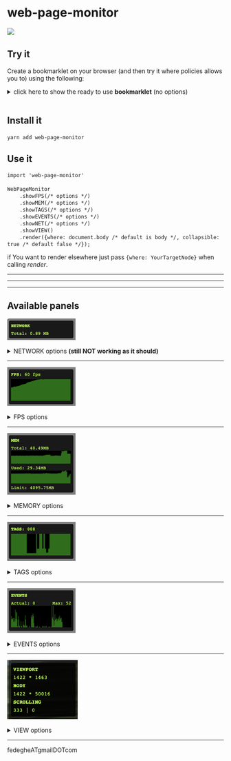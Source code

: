 # web-page-monitor

[![](https://data.jsdelivr.com/v1/package/npm/web-page-monitor/badge)](https://www.jsdelivr.com/package/npm/web-page-monitor)

## Try it

Create a bookmarklet on your browser (and then try it where policies allows you to)  using the following: 

<details>
    <summary>click here to show the ready to use <strong>bookmarklet</strong> (no options)</summary>

<pre>
javascript:void(function(){(function()%20%7B'SecurityPolicyViolationEvent'%20in%20window%20%26%26%20window.addEventListener('securitypolicyviolation'%2Cfunction(e)%7Bswitch(e.type)%7Bcase%20'securitypolicyviolation'%3Aalert('Impossible%20to%20inject%20the%20monitor%20due%20to%20CSP%20(content%20security%20policy)')%3Bbreak%3B%7D%7D)%3Bvar%20url%3D%22https%3A%2F%2Fcdn.jsdelivr.net%2Fnpm%2Fweb-page-monitor%400.0.15%2Fdist%2Findex.js%22%2Cscript%3Ddocument.createElement('script')%3Bscript.onload%3Dfunction()%7Bvar%20already%3Ddocument.querySelectorAll('.monitor-panel%2C.monitor-panel-hidden').length%3Bif(!already)%7BWebPageMonitor.showNET().showFPS().showMEM(%7Bheight%3A30%7D).showTAGS(%7Bfrequency%3A10%7D).showEVENTS(%7Bfrequency%3A10%2Cexclude%3A%5B'onmousemove'%5D%7D).showVIEW().render(%7Bcollapsible%3Atrue%7D)%3B%7D%7D%3Bscript.setAttribute('src'%2Curl)%3Bdocument.getElementsByTagName('head').item(0).appendChild(script)%3B%7D)()%3B}())
</pre>

which comes from the following:
<pre>
(function() {
    'SecurityPolicyViolationEvent' in window
        &&
        window.addEventListener('securitypolicyviolation', function(e) {
            switch (e.type) {
                case 'securitypolicyviolation':
                    alert('Impossible to inject the monitor due to CSP (content security policy)');
                    break;
            }
        });

    var url = "https://cdn.jsdelivr.net/npm/web-page-monitor@0.0.15/dist/index.js",
        script = document.createElement('script');
    script.onload = function() {
        WebPageMonitor
            .showNET()
            .showFPS()
            .showMEM({
                height: 30,
            })
            .showTAGS({
                frequency: 10,
            })
            .showEVENTS({
                frequency: 10,
                exclude: [
                    'onmousemove',
                ]
            })
            .showVIEW()
            .render({
                collapsible: true
            });
    };
    script.setAttribute('src', url);
    document.getElementsByTagName('head').item(0).appendChild(script);
})();
</pre>
</details>
<br>

## Install it  
``` sh
yarn add web-page-monitor
```

## Use it
```
import 'web-page-monitor'

WebPageMonitor
    .showFPS(/* options */)
    .showMEM(/* options */)
    .showTAGS(/* options */)
    .showEVENTS(/* options */)
    .showNET(/* options */)
    .showVIEW()
    .render({where: document.body /* default is body */, collapsible: true /* default false */});
```

if You want to render elsewhere just pass `{where: YourTargetNode}` when calling _render_.



<hr>
<hr>
<hr>

## Available panels 

![network monitor](https://raw.githubusercontent.com/fedeghe/web-page-monitor/master/img/network.png)

<div>
    <details>
        <summary>NETWORK options <strong>(still NOT working as it should)</strong></summary>
        <div>
            Shows the overall data network flow in MB. 
            Options available:
            <pre style="font-size:0.7em">{ 
    height: int // in px the height of the panel
}</pre>
        </div>
    </details>
</div>
<hr />



![memory monitor](https://raw.githubusercontent.com/fedeghe/web-page-monitor/master/img/fps.png)

<div>
    <details>
        <summary>FPS options</summary>
        <div>
            Shows the current rendering frames per seconds.  
            Options available:
            <pre style="font-size:0.7em">{ 
    height: int, // in px the height of the panel
    color: '#fede76' // the color fo the graph, default is `rgba(0,256,0, 0.5)`
}</pre>
        </div>
    </details>
</div>
<hr />


![memory monitor](https://raw.githubusercontent.com/fedeghe/web-page-monitor/master/img/mem.png)

<div>
    <details>
        <summary>MEMORY options</summary>
        <div>Shows the total and used instant memory in MB.  
            Options available:
            <pre style="font-size:0.7em">{ 
    height: int // in px the height of the panel
    color: '#fede76' // the color fo the graph, default is `rgba(0,256,0, 0.5)`
    frequency: 10 // the frequency of the update, default is 1
}</pre>
        </div>
    </details>
</div>
<hr />

![tags monitor](https://raw.githubusercontent.com/fedeghe/web-page-monitor/master/img/tags.png)

<div>
    <details>
        <summary>TAGS options</summary>
        <div>Shows how many nodes are in the page.  
            Options available:
            <pre style="font-size:0.7em">{ 
    height: int // in px the height of the panel
    color: '#fede76' // the color fo the graph, default is `rgba(0,256,0, 0.5)`
    frequency: 10 // the frequency of the update, default is 1
}</pre>
        </div>
    </details>
</div>
<hr />

![GitHub Logo](https://raw.githubusercontent.com/fedeghe/web-page-monitor/master/img/events.png)

<div>
    <details>
        <summary>EVENTS options</summary>
        <div>Shows the instant number of occurring events whithin the period .  
            Options available:
            <pre style="font-size:0.7em">{ 
    height: int // in px the height of the panel
    color: '#fede76' // the color fo the graph, default is `rgba(0,256,0, 0.5)`
    frequency: 10 // the frequency of the update, default is 1,
    exclude: ['onmousemove'] // exclude one or more events, there are a lot
}</pre>
            <p>just to have an idea tehe following are those possible on webkit</p>
        <pre style="font-size:0.7em">
onsearch, onappinstalled, onbeforeinstallprompt, onabort, onblur, oncancel, oncanplay, oncanplaythrough, onchange, onclick, onclose, oncontextmenu, oncuechange, ondblclick, ondrag, ondragend, ondragenter, ondragleave, ondragover, ondragstart, ondrop, ondurationchange, onemptied, onended, onerror, onfocus, onformdata, oninput, oninvalid, onkeydown, onkeypress, onkeyup, onload, onloadeddata, onloadedmetadata, onloadstart, onmousedown, onmouseenter, onmouseleave, onmousemove, onmouseout, onmouseover, onmouseup, onmousewheel, onpause, onplay, onplaying, onprogress, onratechange, onreset, onresize, onscroll, onseeked, onseeking, onselect, onstalled, onsubmit, onsuspend, ontimeupdate, ontoggle, onvolumechange, onwaiting, onwebkitanimationend, onwebkitanimationiteration, onwebkitanimationstart, onwebkittransitionend, onwheel, onauxclick, ongotpointercapture, onlostpointercapture, onpointerdown, onpointermove, onpointerup, onpointercancel, onpointerover, onpointerout, onpointerenter, onpointerleave, onselectstart, onselectionchange, onanimationend, onanimationiteration, onanimationstart, ontransitionrun, ontransitionstart, ontransitionend, ontransitioncancel, onafterprint, onbeforeprint, onbeforeunload, onhashchange, onlanguagechange, onmessage, onmessageerror, onoffline, ononline, onpagehide, onpageshow, onpopstate, onrejectionhandled, onstorage, onunhandledrejection, onunload, ondevicemotion, ondeviceorientation, ondeviceorientationabsolute, onpointerrawupdate
        </pre> 
        </div>
    </details>
</div>

<hr />

![tags monitor](https://raw.githubusercontent.com/fedeghe/web-page-monitor/master/img/view.png)

<div>
    <details>
        <summary>VIEW options</summary>
        <div>Shows viewport size, body size and scrolling values.</div>
    </details>
</div>






<hr />
fedegheATgmailDOTcom


